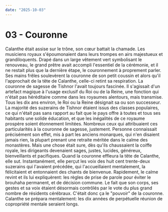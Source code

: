 ```yaml
---
date: "2025-10-03"
---
```

# 03 - Couronne

Calanthe était assise sur le trône, son cœur battait la chamade. Les musiciens royaux
s'époumonaient dans leurs trompes en airs majestueux et grandiloquents. Drapé dans un
large vêtement vert symbolisant le renouveau, le grand prêtre avait accompli l'essentiel
de la cérémonie, et il ne restait plus que la dernière étape, le couronnement à
proprement parler. Ses mains frêles soulevèrent la couronne de son petit coussin et
alors qu'il l'approchait de la tête de Calanthe, celle-ci retint sa respiration. La
couronne de sagesse de Tishnor l'avait toujours fascinée. Il s'agissait d'un artefact
magique à l'usage exclusif du Roi ou de la Reine, une fonction qui n'était pas
héréditaire comme dans les royaumes alentours, mais transmise. Tous les dix ans environ,
le Roi ou la Reine désignait sa ou son successeur. La majorité des suzerains de Tishnor
étaient issus des classes populaires, ce qui n'était pas sans rapport au fait que le
pays offre à toutes et tous ses habitants une solide éducation, et que les inégalités de
ce royaume prospère soient étonnement limitées. Nombreux ceux qui attribuaient ces
particularités à la couronne de sagesse, justement. Personne connaissait précisément son
effet, mis à part les anciens monarques, qui n'en disaient jamais rien, la plupart
prenant une retraite méritée dans le calme des monastères. Mais une chose était sure,
dès qu'ils chaussaient la coiffe royale, les dirigeants devenaient sages, justes,
lucides, généreux, bienveillants et pacifiques. Quand la couronne effleura la tête de
Calanthe, elle sut. Instantanément, elle perçut les voix des huit cent trente-deux
suzerains qui l'avaient précédée, qui l'accueillaient mentalement, la félicitaient et
entonnaient des chants de bienvenue. Rapidement, le calme revint et ils lui
expliquèrent: les règles de prise de parole pour éviter le brouhaha permanent, et de
décision commune. Le fait que son corps, ses gestes et sa voix étaient désormais
contrôlés par le vote du plus grand nombre de résidents cérébraux. C'était donc ça le
"pouvoir" de la couronne. Calanthe se prépara mentalement: les dix années de perpétuelle
réunion de copropriété mentale seraient longs.
